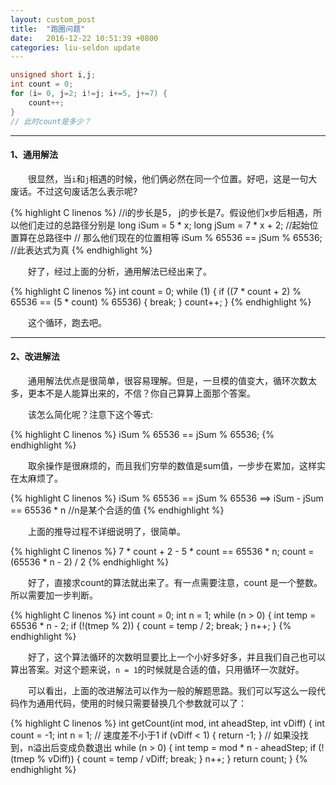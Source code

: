 ```yaml
---
layout: custom_post
title:  "跑圈问题"
date:   2016-12-22 10:51:39 +0800
categories: liu-seldon update
---
```


```C
unsigned short i,j;
int count = 0;
for (i= 0, j=2; i!=j; i+=5, j+=7) {
    count++;
}
// 此时count是多少？
```

----

#### 1、通用解法
&emsp;&emsp;很显然，当`i`和`j`相遇的时候，他们俩必然在同一个位置。好吧，这是一句大废话。不过这句废话怎么表示呢?

{% highlight C linenos %}
//i的步长是5， j的步长是7。假设他们x步后相遇，所以他们走过的总路径分别是
long iSum = 5 * x;
long jSum = 7 * x + 2; //起始位置算在总路径中
// 那么他们现在的位置相等
iSum % 65536 == jSum % 65536; //此表达式为真
{% endhighlight %}

&emsp;&emsp;好了，经过上面的分析，通用解法已经出来了。

{% highlight C linenos %}
int count = 0;
while (1) {
   if ((7 * count + 2) % 65536 == (5 * count) % 65536) {
        break;
   }
   count++;
}
{% endhighlight %}

&emsp;&emsp;这个循环，跑去吧。

---

#### 2、改进解法
&emsp;&emsp;通用解法优点是很简单，很容易理解。但是，一旦模的值变大，循环次数太多，更本不是人能算出来的，不信？你自己算算上面那个答案。

&emsp;&emsp;该怎么简化呢？注意下这个等式:

{% highlight C linenos %}
iSum % 65536 == jSum % 65536;
{% endhighlight %}

&emsp;&emsp;取余操作是很麻烦的，而且我们穷举的数值是sum值，一步步在累加，这样实在太麻烦了。

{% highlight C linenos %}
iSum % 65536 == jSum % 65536    ==>
iSum - jSum == 65536 * n  //n是某个合适的值
{% endhighlight %}

&emsp;&emsp;上面的推导过程不详细说明了，很简单。

{% highlight C linenos %}
7 * count + 2 - 5 * count == 65536 * n;
count = (65536 * n - 2) / 2
{% endhighlight %}

&emsp;&emsp;好了，直接求count的算法就出来了。有一点需要注意，count 是一个整数。所以需要加一步判断。

{% highlight C linenos %}
int count = 0;
int n = 1;
while (n > 0) {
    int temp = 65536 * n - 2;
    if (!(tmep % 2)) {
       count = temp / 2;
       break;
    }
    n++;
}
{% endhighlight %}

&emsp;&emsp;好了，这个算法循环的次数明显要比上一个小好多好多，并且我们自己也可以算出答案。对这个题来说，`n = 1`的时候就是合适的值，只用循环一次就好。

&emsp;&emsp;可以看出，上面的改进解法可以作为一般的解题思路。我们可以写这么一段代码作为通用代码，使用的时候只需要替换几个参数就可以了：

{% highlight C linenos %}
int getCount(int mod, int aheadStep, int vDiff) {
    int count = -1;
    int n = 1;
    // 速度差不小于1
    if (vDiff < 1) {
       return -1;
    }
    // 如果没找到，n溢出后变成负数退出
    while (n > 0) {
       int temp = mod * n - aheadStep;
       if (!(tmep % vDiff)) {
          count = temp / vDiff;
          break;
       }
       n++;
    }
    return count;
}
{% endhighlight %}

